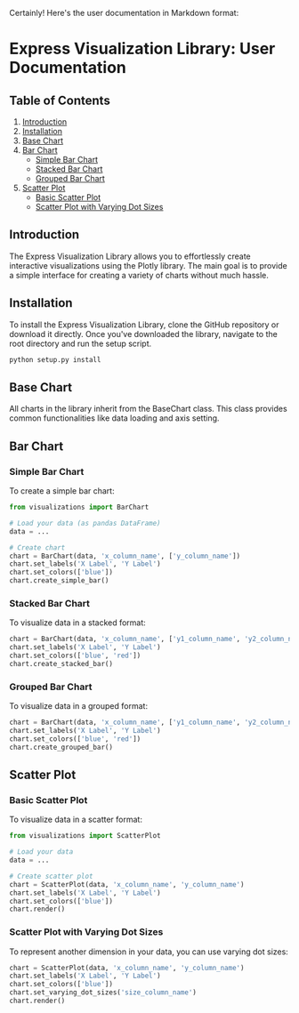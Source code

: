 Certainly! Here's the user documentation in Markdown format:
# Express Visualization Library: User Documentation

## Table of Contents
1. [Introduction](#introduction)
2. [Installation](#installation)
3. [Base Chart](#base-chart)
4. [Bar Chart](#bar-chart)
   - [Simple Bar Chart](#simple-bar-chart)
   - [Stacked Bar Chart](#stacked-bar-chart)
   - [Grouped Bar Chart](#grouped-bar-chart)
5. [Scatter Plot](#scatter-plot)
   - [Basic Scatter Plot](#basic-scatter-plot)
   - [Scatter Plot with Varying Dot Sizes](#scatter-plot-with-varying-dot-sizes)


## Introduction
The Express Visualization Library allows you to effortlessly create interactive visualizations using the Plotly library. The main goal is to provide a simple interface for creating a variety of charts without much hassle.

## Installation
To install the Express Visualization Library, clone the GitHub repository or download it directly. Once you've downloaded the library, navigate to the root directory and run the setup script.

```bash
python setup.py install
```

## Base Chart
All charts in the library inherit from the BaseChart class. This class provides common functionalities like data loading and axis setting.

## Bar Chart

### Simple Bar Chart
To create a simple bar chart:

```python
from visualizations import BarChart

# Load your data (as pandas DataFrame)
data = ...

# Create chart
chart = BarChart(data, 'x_column_name', ['y_column_name'])
chart.set_labels('X Label', 'Y Label')
chart.set_colors(['blue'])
chart.create_simple_bar()
```

### Stacked Bar Chart
To visualize data in a stacked format:

```python
chart = BarChart(data, 'x_column_name', ['y1_column_name', 'y2_column_name'])
chart.set_labels('X Label', 'Y Label')
chart.set_colors(['blue', 'red'])
chart.create_stacked_bar()
```

### Grouped Bar Chart
To visualize data in a grouped format:

```python
chart = BarChart(data, 'x_column_name', ['y1_column_name', 'y2_column_name'])
chart.set_labels('X Label', 'Y Label')
chart.set_colors(['blue', 'red'])
chart.create_grouped_bar()
```

## Scatter Plot

### Basic Scatter Plot
To visualize data in a scatter format:

```python
from visualizations import ScatterPlot

# Load your data
data = ...

# Create scatter plot
chart = ScatterPlot(data, 'x_column_name', 'y_column_name')
chart.set_labels('X Label', 'Y Label')
chart.set_colors(['blue'])
chart.render()
```

### Scatter Plot with Varying Dot Sizes
To represent another dimension in your data, you can use varying dot sizes:

```python
chart = ScatterPlot(data, 'x_column_name', 'y_column_name')
chart.set_labels('X Label', 'Y Label')
chart.set_colors(['blue'])
chart.set_varying_dot_sizes('size_column_name')
chart.render()
```

